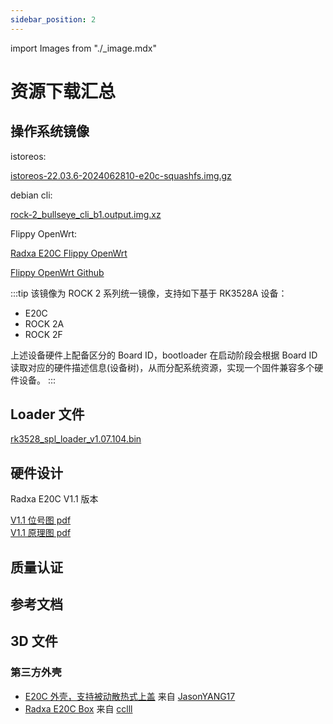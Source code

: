 ```yaml
---
sidebar_position: 2
---
```


import Images from "./\_image.mdx"

# 资源下载汇总

## 操作系统镜像

istoreos:

[istoreos-22.03.6-2024062810-e20c-squashfs.img.gz](https://dl.radxa.com/rock2/images/istoreos/istoreos-22.03.6-2024062810-e20c-squashfs.img.gz)

debian cli:

[rock-2_bullseye_cli_b1.output.img.xz](https://github.com/radxa-build/rock-2/releases/download/b1/rock-2_bullseye_cli_b1.output.img.xz)

Flippy OpenWrt:

[Radxa E20C Flippy OpenWrt](https://dl.radxa.com/e/e20c/image/openwrt_rk3528_e20c_R24.07.07_k5.10.160-rk35xx-flippy-2407a.7z)

[Flippy OpenWrt Github](https://github.com/unifreq/openwrt_packit)

:::tip
该镜像为 ROCK 2 系列统一镜像，支持如下基于 RK3528A 设备：

- E20C
- ROCK 2A
- ROCK 2F

上述设备硬件上配备区分的 Board ID，bootloader 在启动阶段会根据 Board ID 读取对应的硬件描述信息(设备树)，从而分配系统资源，实现一个固件兼容多个硬件设备。
:::

## Loader 文件

[rk3528_spl_loader_v1.07.104.bin](https://dl.radxa.com/rock2/images/loader/rk3528_spl_loader_v1.07.104.bin)

## 硬件设计

Radxa E20C V1.1 版本

[V1.1 位号图 pdf](https://dl.radxa.com/e/e20c/v1.10/radxa_e20c_v1100_Components_Placement_map.pdf)  
[V1.1 原理图 pdf](https://dl.radxa.com/e/e20c/v1.10/radxa_e20c_v1100_schematic.pdf)

## 质量认证

## 参考文档

## 3D 文件

### 第三方外壳

- [E20C 外壳，支持被动散热式上盖](https://makerworld.com/en/models/519794#profileId-436182) 来自 [JasonYANG17](https://makerworld.com/en/@Jasonyang170)
- [Radxa E20C Box](https://www.printables.com/model/931601-radxa-e20c-box) 来自 [cclll](https://www.printables.com/@cclll_947574)
